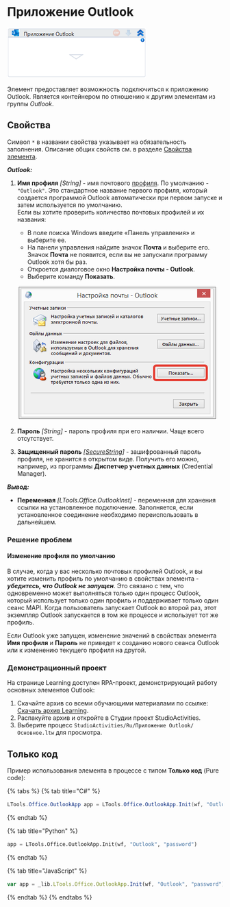 # Приложение Outlook

![](<../../../.gitbook/assets/image (190).png>)

Элемент предоставляет возможность подключиться к приложению Outlook. Является контейнером по отношению к другим элементам из группы *Outlook*.

## Свойства
Символ `*` в названии свойства указывает на обязательность заполнения. Описание общих свойств см. в разделе [Свойства элемента](https://docs.primo-rpa.ru/primo-rpa/primo-studio/process/elements#svoistva-elementa).

***Outlook:*** 

1. **Имя профиля** *[String]* - имя почтового [профиля](https://support.microsoft.com/ru-ru/office/%D0%BE%D0%B1%D0%B7%D0%BE%D1%80-%D0%BA%D0%BE%D0%BD%D1%84%D0%B8%D0%B3%D1%83%D1%80%D0%B0%D1%86%D0%B8%D0%B9-%D1%8D%D0%BB%D0%B5%D0%BA%D1%82%D1%80%D0%BE%D0%BD%D0%BD%D0%BE%D0%B9-%D0%BF%D0%BE%D1%87%D1%82%D1%8B-microsoft-outlook-9073a8ac-c3d6-421d-b5b9-fcedff7642fc). По умолчанию - `"Outlook"`. Это стандартное название первого профиля, который создается программой Outlook автоматически при первом запуске и затем используется по умолчанию.\
   Если вы хотите проверить количество почтовых профилей и их названия:
   * В поле поиска Windows введите «Панель управления» и выберите ее.
   * На панели управления найдите значок **Почта** и выберите его. Значок **Почта** не появится, если вы не запускали программу Outlook хотя бы раз.
   * Откроется диалоговое окно **Настройка почты - Outlook**.
   * Выберите команду **Показать**.

    ![](<../../../.gitbook/assets1/win-outlook-show.png>)
   
1. **Пароль** *[String]* - пароль профиля при его наличии. Чаще всего отсутствует.
1. **Защищенный пароль** *[[SecureString](https://learn.microsoft.com/ru-ru/dotnet/api/system.security.securestring?view=netcore-2.0)]* - зашифрованный пароль профиля, не хранится в открытом виде. Получить его можно, например, из программы **Диспетчер учетных данных** (Credential Manager).

***Вывод:***

* **Переменная** *[LTools.Office.OutlookInst]* - переменная для хранения ссылки на установленное подключение. Заполняется, если установленное соединение необходимо переиспользовать в дальнейшем.


### Решение проблем

#### Изменение профиля по умолчанию
В случае, когда у вас несколько почтовых профилей Outlook, и вы хотите изменить профиль по умолчанию в свойствах элемента - ***убедитесь, что Outlook не запущен***. Это связано с тем, что одновременно может выполняться только один процесс Outlook, который использует только один профиль и поддерживает только один сеанс MAPI. Когда пользователь запускает Outlook во второй раз, этот экземпляр Outlook запускается в том же процессе и использует тот же профиль.

Если Outlook уже запущен, изменение значений в свойствах элемента **Имя профиля** и **Пароль** не приведет к созданию нового сеанса Outlook или к изменению текущего профиля на другой.


### Демонстрационный проект
На странице Learning доступен RPA-проект, демонстрирующий работу основных элементов Outlook:
1. Скачайте архив со всеми обучающими материалами по ссылке: [Скачать архив Learning](https://github.com/PrimoRPA/Learning/archive/refs/heads/master.zip).
2. Распакуйте архив и откройте в Студии проект StudioActivities.
3. Выберите процесс `StudioActivities/Ru/Приложение Outlook/Основное.ltw` для просмотра.


## Только код
Пример использования элемента в процессе с типом **Только код** (Pure code):

{% tabs %}
{% tab title="C#" %}
```csharp
LTools.Office.OutlookApp app = LTools.Office.OutlookApp.Init(wf, "Outlook", "password");
```
{% endtab %}

{% tab title="Python" %}
```python
app = LTools.Office.OutlookApp.Init(wf, "Outlook", "password")
```
{% endtab %}

{% tab title="JavaScript" %}
```javascript
var app = _lib.LTools.Office.OutlookApp.Init(wf, "Outlook", "password");
```
{% endtab %}
{% endtabs %}
